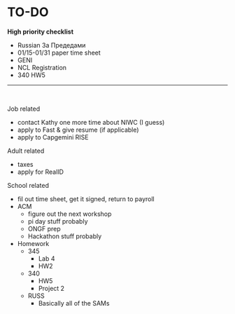 # TO-DO

**High priority checklist**
- Russian За Предедами
- 01/15-01/31 paper time sheet
- GENI
- NCL Registration
- 340 HW5

---

<br/>

Job related
- contact Kathy one more time about NIWC (I guess)
- apply to Fast & give resume (if applicable)
- apply to Capgemini RISE

Adult related
- taxes
- apply for RealID

School related
- fil out time sheet, get it signed, return to payroll
- ACM
  - figure out the next workshop
  - pi day stuff probably
  - ONGF prep
  - Hackathon stuff probably
- Homework
  - 345
    - Lab 4
    - HW2
  - 340
    - HW5
    - Project 2
  - RUSS
    - Basically all of the SAMs